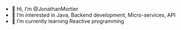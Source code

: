 - 👋 Hi, I’m @JonathanMortier
- 👀 I’m interested in Java, Backend development, Micro-services, API
- 🌱 I’m currently learning Reactive programming


<!---
JonathanMortier/JonathanMortier is a ✨ special ✨ repository because its `README.md` (this file) appears on your GitHub profile.
You can click the Preview link to take a look at your changes.
--->
